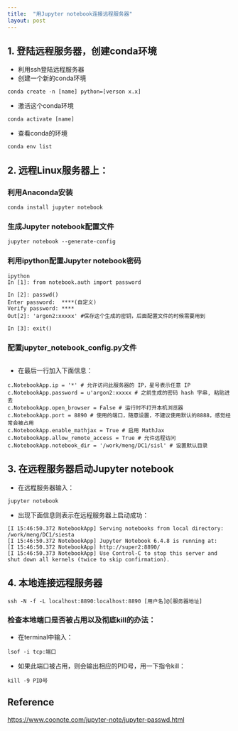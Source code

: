 ```yaml
---
title:  "用Jupyter notebook连接远程服务器"
layout: post
---
```


## 1. 登陆远程服务器，创建conda环境
* 利用ssh登陆远程服务器
* 创建一个新的conda环境
```
conda create -n [name] python=[verson x.x]
```
* 激活这个conda环境
```
conda activate [name]
```
* 查看conda的环境
```
conda env list
```

## 2. 远程Linux服务器上：
### 利用Anaconda安装
```
conda install jupyter notebook
```
### 生成Jupyter notebook配置文件
```
jupyter notebook --generate-config
```
### 利用ipython配置Jupyter notebook密码
```
ipython
In [1]: from notebook.auth import password

In [2]: passwd()
Enter password:  ****(自定义)
Verify password: ****
Out[2]: 'argon2:xxxxx' #保存这个生成的密钥，后面配置文件的时候需要用到

In [3]: exit()
```
### 配置jupyter_notebook_config.py文件
```vim ~/.jupyter/jupyter_notebook_config.py
```
* 在最后一行加入下面信息：
```
c.NotebookApp.ip = '*' # 允许访问此服务器的 IP，星号表示任意 IP
c.NotebookApp.password = u'argon2:xxxxx # 之前生成的密码 hash 字串, 粘贴进去
c.NotebookApp.open_browser = False # 运行时不打开本机浏览器
c.NotebookApp.port = 8890 # 使用的端口，随意设置，不建议使用默认的8888，感觉经常会被占用
c.NotebookApp.enable_mathjax = True # 启用 MathJax
c.NotebookApp.allow_remote_access = True # 允许远程访问
c.NotebookApp.notebook_dir = '/work/meng/DC1/sisl' # 设置默认目录
```
## 3. 在远程服务器启动Jupyter notebook
* 在远程服务器输入：
```
jupyter notebook
```

* 出现下面信息则表示在远程服务器上启动成功：
```
[I 15:46:50.372 NotebookApp] Serving notebooks from local directory: /work/meng/DC1/siesta
[I 15:46:50.372 NotebookApp] Jupyter Notebook 6.4.8 is running at:
[I 15:46:50.372 NotebookApp] http://super2:8890/
[I 15:46:50.373 NotebookApp] Use Control-C to stop this server and shut down all kernels (twice to skip confirmation).
```
## 4. 本地连接远程服务器
```
ssh -N -f -L localhost:8890:localhost:8890 [用户名]@[服务器地址]
```
### 检查本地端口是否被占用以及彻底kill的办法：
* 在terminal中输入：
```
lsof -i tcp:端口
```
* 如果此端口被占用，则会输出相应的PID号，用一下指令kill：
```
kill -9 PID号
```

## Reference
https://www.coonote.com/jupyter-note/jupyter-passwd.html
